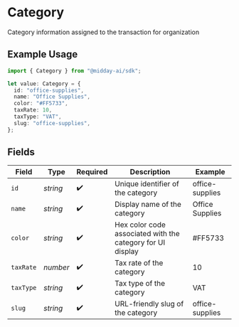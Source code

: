 # Category

Category information assigned to the transaction for organization

## Example Usage

```typescript
import { Category } from "@midday-ai/sdk";

let value: Category = {
  id: "office-supplies",
  name: "Office Supplies",
  color: "#FF5733",
  taxRate: 10,
  taxType: "VAT",
  slug: "office-supplies",
};
```

## Fields

| Field                                                      | Type                                                       | Required                                                   | Description                                                | Example                                                    |
| ---------------------------------------------------------- | ---------------------------------------------------------- | ---------------------------------------------------------- | ---------------------------------------------------------- | ---------------------------------------------------------- |
| `id`                                                       | *string*                                                   | :heavy_check_mark:                                         | Unique identifier of the category                          | office-supplies                                            |
| `name`                                                     | *string*                                                   | :heavy_check_mark:                                         | Display name of the category                               | Office Supplies                                            |
| `color`                                                    | *string*                                                   | :heavy_check_mark:                                         | Hex color code associated with the category for UI display | #FF5733                                                    |
| `taxRate`                                                  | *number*                                                   | :heavy_check_mark:                                         | Tax rate of the category                                   | 10                                                         |
| `taxType`                                                  | *string*                                                   | :heavy_check_mark:                                         | Tax type of the category                                   | VAT                                                        |
| `slug`                                                     | *string*                                                   | :heavy_check_mark:                                         | URL-friendly slug of the category                          | office-supplies                                            |